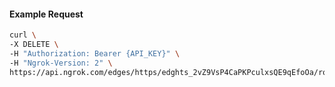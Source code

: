 <!-- Code generated for API Clients. DO NOT EDIT. -->
#### Example Request
```bash
curl \
-X DELETE \
-H "Authorization: Bearer {API_KEY}" \
-H "Ngrok-Version: 2" \
https://api.ngrok.com/edges/https/edghts_2vZ9VsP4CaPKPculxsQE9qEfoOa/routes/edghtsrt_2vZ9VqMyqy30GKTePNR1rsrMw27/circuit_breaker
